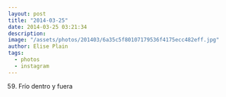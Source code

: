 ```yaml
---
layout: post
title: "2014-03-25"
date: 2014-03-25 03:21:34
description: 
image: "/assets/photos/201403/6a35c5f80107179536f4175ecc482eff.jpg"
author: Elise Plain
tags: 
  - photos
  - instagram
---
```


59. Frío dentro y fuera
<p></p>
